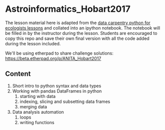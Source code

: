 # Astroinformatics_Hobart2017

The lesson material here is adapted from the [data carpentry python for ecologists lessons](http://www.datacarpentry.org/python-ecology-lesson/)
and collated into an ipython notebook. 
The notebook will be filled in by the instructor during the lesson.
Students are encouraged to copy this repo and save their own final version with all the code added during the lesson included.

We'll be using etherpad to share challenge solutions:
https://beta.etherpad.org/p/ANITA_Hobart2017


## Content

1. Short intro to python syntax and data types
2. Working with pandas DataFrames in python
    1. starting with data
    2. indexing, slicing and subsetting data frames
    3. merging data
3. Data analysis automation
    1. loops
    2. writing functions
